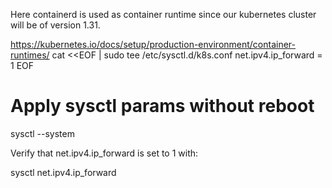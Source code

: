 Here containerd is used as container runtime since our kubernetes cluster will be of version 1.31. 

https://kubernetes.io/docs/setup/production-environment/container-runtimes/
cat <<EOF | sudo tee /etc/sysctl.d/k8s.conf
net.ipv4.ip_forward = 1
EOF

# Apply sysctl params without reboot
sysctl --system

Verify that net.ipv4.ip_forward is set to 1 with:

sysctl net.ipv4.ip_forward
